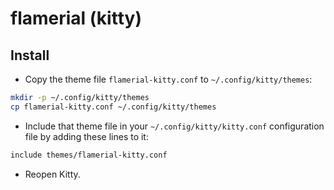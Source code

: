 # flamerial (kitty)

## Install

- Copy the theme file `flamerial-kitty.conf` to `~/.config/kitty/themes`:

```sh
mkdir -p ~/.config/kitty/themes
cp flamerial-kitty.conf ~/.config/kitty/themes
```

- Include that theme file in your `~/.config/kitty/kitty.conf` configuration
  file by adding these lines to it:

```sh
include themes/flamerial-kitty.conf
```

- Reopen Kitty.
